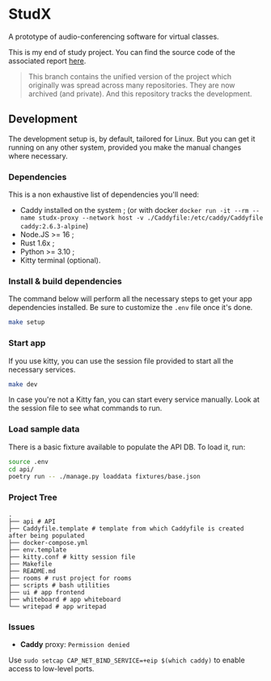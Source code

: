# StudX
A prototype of audio-conferencing software for virtual classes.

This is my end of study project.
You can find the source code of the associated report [here](https://github.com/tobihans/end-of-study-report.git).

> This branch contains the unified version of the project which originally was spread across many repositories.
> They are now archived (and private). And this repository tracks the development.

## Development
The development setup is, by default, tailored for Linux. But you can get it running on any other system,
provided you make the manual changes where necessary.

### Dependencies
This is a non exhaustive list of dependencies you'll need:

- Caddy installed on the system ; (or with docker `docker run -it --rm --name studx-proxy --network host -v ./Caddyfile:/etc/caddy/Caddyfile caddy:2.6.3-alpine`)
- Node.JS >= 16 ;
- Rust 1.6x ;
- Python >= 3.10 ;
- Kitty terminal (optional).

### Install & build dependencies
The command below will perform all the necessary steps to get your app dependencies installed.
Be sure to customize the `.env` file once it's done.

```bash
make setup
```

### Start app
If you use kitty, you can use the session file provided to start all the necessary services.

```bash
make dev
```

In case you're not a Kitty fan, you can start every service manually. Look at the session file 
to see what commands to run.

### Load sample data
There is a basic fixture available to populate the API DB.
To load it, run:

```bash
source .env
cd api/
poetry run -- ./manage.py loaddata fixtures/base.json
```

### Project Tree
```text
.
├── api # API
├── Caddyfile.template # template from which Caddyfile is created after being populated
├── docker-compose.yml
├── env.template
├── kitty.conf # kitty session file
├── Makefile
├── README.md
├── rooms # rust project for rooms
├── scripts # bash utilities
├── ui # app frontend
├── whiteboard # app whiteboard
└── writepad # app writepad
```

### Issues

- **Caddy** proxy: `Permission denied`
  
Use `sudo setcap CAP_NET_BIND_SERVICE=+eip $(which caddy)` to enable access to low-level ports.
